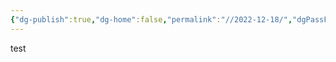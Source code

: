 ```yaml
---
{"dg-publish":true,"dg-home":false,"permalink":"//2022-12-18/","dgPassFrontmatter":true}
---
```


test